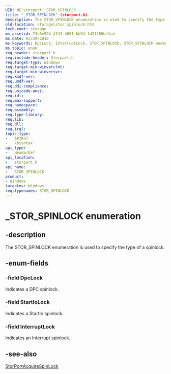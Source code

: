 ```yaml
---
UID: NE:storport._STOR_SPINLOCK
title: "_STOR_SPINLOCK" (storport.h)
description: The STOR_SPINLOCK enumeration is used to specify the type of a spinlock.
old-location: storage\stor_spinlock.htm
tech.root: storage
ms.assetid: 73e5e994-4133-4651-bb94-1d21386be1cd
ms.date: 03/29/2018
ms.keywords: DpcLock, InterruptLock, STOR_SPINLOCK, STOR_SPINLOCK enumeration [Storage Devices], StartIoLock, _STOR_SPINLOCK, storage.stor_spinlock, storport/DpcLock, storport/InterruptLock, storport/STOR_SPINLOCK, storport/StartIoLock, structs-general_53d45f74-68b2-4839-81c1-c93a2773f0d8.xml
ms.topic: enum
req.header: storport.h
req.include-header: Storport.h
req.target-type: Windows
req.target-min-winverclnt: 
req.target-min-winversvr: 
req.kmdf-ver: 
req.umdf-ver: 
req.ddi-compliance: 
req.unicode-ansi: 
req.idl: 
req.max-support: 
req.namespace: 
req.assembly: 
req.type-library: 
req.lib: 
req.dll: 
req.irql: 
topic_type:
-	APIRef
-	kbSyntax
api_type:
-	HeaderDef
api_location:
-	storport.h
api_name:
-	STOR_SPINLOCK
product:
- Windows
targetos: Windows
req.typenames: STOR_SPINLOCK
---
```


# _STOR_SPINLOCK enumeration


## -description


The STOR_SPINLOCK enumeration is used to specify the type of a spinlock.


## -enum-fields




### -field DpcLock

Indicates a DPC spinlock. 


### -field StartIoLock

Indicates a StartIo spinlock.  


### -field InterruptLock

Indicates an Interrupt spinlock.


## -see-also




<a href="https://msdn.microsoft.com/library/windows/hardware/ff567025">StorPortAcquireSpinLock</a>
 

 

